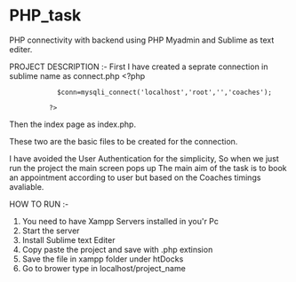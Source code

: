 # PHP_task
PHP connectivity with backend using PHP Myadmin and Sublime as text editer.

PROJECT DESCRIPTION :-
  First I have created a seprate connection in sublime name as connect.php
              <?php 	

           		$conn=mysqli_connect('localhost','root','','coaches');

              ?>
  
 Then the index page as index.php.

These two are the basic files to be created for the connection. 

I have avoided the User Authentication for the simplicity, So when we just run the project the main screen pops up
The main aim of the task is to book an appointment according to user but based on the Coaches timings avaliable. 

HOW TO RUN :-
  1. You need to have Xampp Servers installed in you'r Pc
  2. Start the server 
  3. Install Sublime text Editer
  4. Copy paste the project and save with .php extinsion
  5. Save the file in xampp folder under htDocks
  6. Go to brower type in localhost/project_name

